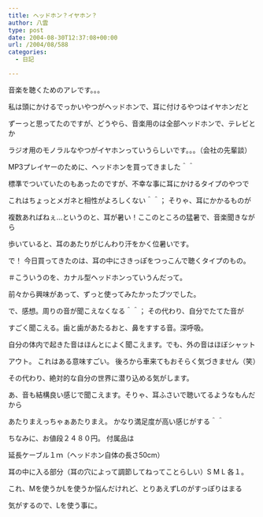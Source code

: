 ```yaml
---
title: ヘッドホン？イヤホン？
author: 八雲
type: post
date: 2004-08-30T12:37:08+00:00
url: /2004/08/588
categories:
  - 日記

---
```

音楽を聴くためのアレです。。。
  
私は頭にかけるでっかいやつがヘッドホンで、耳に付けるやつはイヤホンだと
  
ずーっと思ってたのですが、どうやら、音楽用のは全部ヘッドホンで、テレビとか
  
ラジオ用のモノラルなやつがイヤホンっていうらしいです。。。（会社の先輩談）

MP3プレイヤーのために、ヘッドホンを買ってきました＾＾
  
標準でついていたのもあったのですが、不幸な事に耳にかけるタイプのやつで
  
これはちょっとメガネと相性がよろしくない＾＾； そりゃ、耳にかかるものが
  
複数あればねぇ…というのと、耳が暑い！ここのところの猛暑で、音楽聞きながら
  
歩いていると、耳のあたりがじんわり汗をかく位暑いです。
  
で！ 今日買ってきたのは、耳の中にさきっぽをつっこんで聴くタイプのもの。
  
＃こういうのを、カナル型ヘッドホンっていうんだって。
  
前々から興味があって、ずっと使ってみたかったブツでした。

で、感想。周りの音が聞こえなくなる＾＾； その代わり、自分でたてた音が
  
すごく聞こえる。歯と歯があたるおと、鼻をすする音。深呼吸。
  
自分の体内で起きた音はほんとによく聞こえます。でも、外の音はほぼシャット
  
アウト。 これはある意味すごい。 後ろから車来てもおそらく気づきません（笑）
  
その代わり、絶対的な自分の世界に潜り込める気がします。
  
あ、音も結構良い感じで聞こえます。そりゃ、耳ふさいで聴いてるようなもんだから
  
あたりまえっちゃぁあたりまえ。 かなり満足度が高い感じがする＾＾

ちなみに、お値段２４８０円。 付属品は
  
延長ケーブル１ｍ（ヘッドホン自体の長さ50cm）
  
耳の中に入る部分（耳の穴によって調節してねってことらしい）S M L 各１。
  
これ、Mを使うかLを使うか悩んだけれど、とりあえずLのがすっぽりはまる
  
気がするので、Lを使う事に。